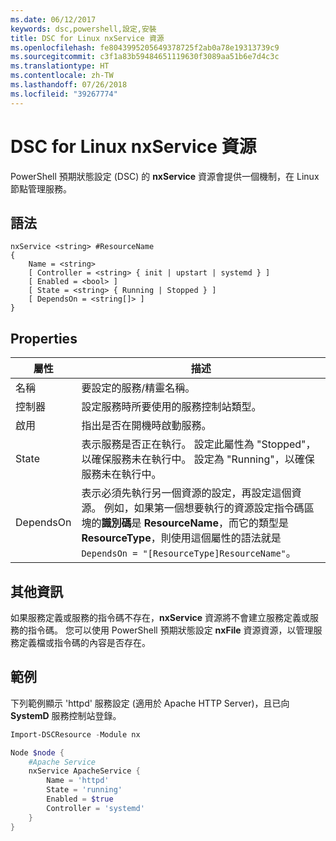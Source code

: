 ```yaml
---
ms.date: 06/12/2017
keywords: dsc,powershell,設定,安裝
title: DSC for Linux nxService 資源
ms.openlocfilehash: fe8043995205649378725f2ab0a78e19313739c9
ms.sourcegitcommit: c3f1a83b59484651119630f3089aa51b6e7d4c3c
ms.translationtype: HT
ms.contentlocale: zh-TW
ms.lasthandoff: 07/26/2018
ms.locfileid: "39267774"
---
```

# <a name="dsc-for-linux-nxservice-resource"></a>DSC for Linux nxService 資源

PowerShell 預期狀態設定 (DSC) 的 **nxService** 資源會提供一個機制，在 Linux 節點管理服務。

## <a name="syntax"></a>語法

```
nxService <string> #ResourceName
{
    Name = <string>
    [ Controller = <string> { init | upstart | systemd } ]
    [ Enabled = <bool> ]
    [ State = <string> { Running | Stopped } ]
    [ DependsOn = <string[]> ]
}
```

## <a name="properties"></a>Properties

| 屬性 | 描述 |
|---|---|
| 名稱| 要設定的服務/精靈名稱。|
| 控制器| 設定服務時所要使用的服務控制站類型。|
| 啟用| 指出是否在開機時啟動服務。|
| State| 表示服務是否正在執行。 設定此屬性為 "Stopped"，以確保服務未在執行中。 設定為 "Running"，以確保服務未在執行中。|
| DependsOn | 表示必須先執行另一個資源的設定，再設定這個資源。 例如，如果第一個想要執行的資源設定指令碼區塊的**識別碼**是 **ResourceName**，而它的類型是 **ResourceType**，則使用這個屬性的語法就是 `DependsOn = "[ResourceType]ResourceName"`。|

## <a name="additional-information"></a>其他資訊

如果服務定義或服務的指令碼不存在，**nxService** 資源將不會建立服務定義或服務的指令碼。 您可以使用 PowerShell 預期狀態設定 **nxFile** 資源資源，以管理服務定義檔或指令碼的內容是否存在。

## <a name="example"></a>範例

下列範例顯示 'httpd' 服務設定 (適用於 Apache HTTP Server)，且已向 **SystemD** 服務控制站登錄。

```powershell
Import-DSCResource -Module nx

Node $node {
    #Apache Service
    nxService ApacheService {
        Name = 'httpd'
        State = 'running'
        Enabled = $true
        Controller = 'systemd'
    }
}
```